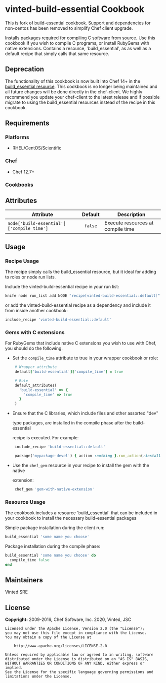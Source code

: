 # vinted-build-essential Cookbook

This is fork of build-essential cookbook. Support and dependencies for non-centos has been removed to simplify Chef client upgrade.

Installs packages required for compiling C software from source. Use this cookbook if you wish to compile C programs, or install RubyGems with native extensions. Contains a resource, 'build_essential', as as well as a default recipe that simply calls that same resource.

## Deprecation

The functionality of this cookbook is now built into Chef 14+ in the [build_essential resource](https://docs.chef.io/resource_build_essential.html). This cookbook is no longer being maintained and all future changes will be done directly in the chef-client. We highly recommend you update your chef-client to the latest release and if possible migrate to using the build_essential resources instead of the recipe in this cookbook.

## Requirements

### Platforms

- RHEL/CentOS/Scientific

### Chef

- Chef 12.7+

### Cookbooks

## Attributes

Attribute                                  |            Default            | Description
------------------------------------------ | :---------------------------: | -----------------------------------------------------
`node['build-essential']['compile_time']`  |            `false`            | Execute resources at compile time

## Usage

### Recipe Usage

The recipe simply calls the build_essential resource, but it ideal for adding to roles or node run lists.

Include the vinted-build-essential recipe in your run list:

```sh
knife node run_list add NODE "recipe[vinted-build-essential::default]"
```

or add the vinted-build-essential recipe as a dependency and include it from inside another cookbook:

```ruby
include_recipe 'vinted-build-essential::default'
```

### Gems with C extensions

For RubyGems that include native C extensions you wish to use with Chef, you should do the following.

- Set the `compile_time` attribute to true in your wrapper cookbook or role:

  ```ruby
   # Wrapper attribute
   default['build-essential']['compile_time'] = true
  ```

  ```ruby
   # Role
   default_attributes(
     'build-essential' => {
       'compile_time' => true
     }
   )
  ```

- Ensure that the C libraries, which include files and other assorted "dev"

  type packages, are installed in the compile phase after the build-essential

  recipe is executed. For example:

  ```ruby
   include_recipe 'build-essential::default'

   package('mypackage-devel') { action :nothing }.run_action(:install)
  ```

- Use the `chef_gem` resource in your recipe to install the gem with the native

  extension:

  ```ruby
   chef_gem 'gem-with-native-extension'
  ```

### Resource Usage

The cookbook includes a resource 'build_essential' that can be included in your cookbook to install the necessary build-essential packages

Simple package installation during the client run:

```ruby
build_essential 'some name you choose'
```

Package installation during the compile phase:

```ruby
build_essential 'some name you choose' do
  compile_time false
end
```

## Maintainers

Vinted SRE

## License

**Copyright:** 2009-2016, Chef Software, Inc.
               2020, Vinted, JSC
```
Licensed under the Apache License, Version 2.0 (the "License");
you may not use this file except in compliance with the License.
You may obtain a copy of the License at

    http://www.apache.org/licenses/LICENSE-2.0

Unless required by applicable law or agreed to in writing, software
distributed under the License is distributed on an "AS IS" BASIS,
WITHOUT WARRANTIES OR CONDITIONS OF ANY KIND, either express or implied.
See the License for the specific language governing permissions and
limitations under the License.
```

[cookbook]: https://supermarket.chef.io/cookbooks/build-essential
[travis]: http://travis-ci.org/chef-cookbooks/build-essential
